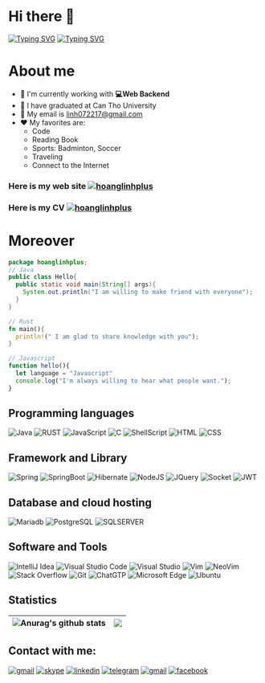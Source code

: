 # **Hi there 👋**
[![Typing SVG](https://readme-typing-svg.herokuapp.com?lines=My+name+is+Nguyen+Hoang+Linh;My+nickname+is+hoanglinhplus)][hlp]
[![Typing SVG](https://readme-typing-svg.herokuapp.com?color=FF0000&width=500&lines=I+am+a+Software+Developer)][hlp]

# About me
-  🔑 I'm currently working with **💻Web Backend**
- 🌱 I have graduated at Can Tho University
- 💬 My email is linh072217@gmail.com
- ❤️ My favorites are:
  - Code
  - Reading Book
  - Sports: Badminton, Soccer
  - Traveling
  - Connect to the Internet
### Here is my web site [![hoanglinhplus](https://img.shields.io/badge/HLP-www.hoanglinhplus.cf-brightgreen)][hlp]
### Here is my CV [![hoanglinhplus](https://img.shields.io/badge/CV-Curriculum%20Vitae-blue)][cv]
# Moreover

```java
package hoanglinhplus;
// Java
public class Hello{
  public static void main(String[] args){
    System.out.println("I am willing to make friend with everyone");
  }
}
```
```rust
// Rust
fn main(){
  println!(" I am glad to share knowledge with you");
}
```
```javascript
// Javascript
function hello(){
  let language = "Javascript"
  console.log("I'm always willing to hear what people want.");
}
```
<!-- ```CPP
#include<iostream>
using namespace std;

int main(int argc, char* argv[]){
  cout << "I'm always willing to hear what people want." << endl;
  return 0;
}
``` -->
## Programming languages
![Java](https://img.shields.io/badge/Java-ED8B00?style=for-the-badge&logo=java&logoColor=white)
![RUST](https://img.shields.io/badge/Rust-black?style=for-the-badge&logo=rust&logoColor=#E57324)
![JavaScript](https://img.shields.io/badge/JavaScript-323330?style=for-the-badge&logo=javascript&logoColor=F7DF1E)
![C](https://img.shields.io/badge/C-00599C?style=for-the-badge&logo=c&logoColor=white)
![ShellScript](https://img.shields.io/badge/Shell_Script-121011?style=for-the-badge&logo=gnu-bash&logoColor=white)
![HTML](https://img.shields.io/badge/HTML5-E34F26?style=for-the-badge&logo=html5&logoColor=white)
![CSS](https://img.shields.io/badge/CSS3-1572B6?style=for-the-badge&logo=css3&logoColor=white)
## Framework and Library
![Spring](https://img.shields.io/badge/Spring-6DB33F?style=for-the-badge&logo=spring&logoColor=white)
![SpringBoot](https://img.shields.io/badge/Spring_Boot-F2F4F9?style=for-the-badge&logo=spring-boot)
![Hibernate](https://img.shields.io/badge/Hibernate-59666C?style=for-the-badge&logo=Hibernate&logoColor=white)
![NodeJS](https://img.shields.io/badge/Node.js-339933?style=for-the-badge&logo=nodedotjs&logoColor=white)
![JQuery](https://img.shields.io/badge/jQuery-0769AD?style=for-the-badge&logo=jquery&logoColor=white)
![Socket](https://img.shields.io/badge/Socket.io-010101?&style=for-the-badge&logo=Socket.io&logoColor=white)
![JWT](https://img.shields.io/badge/JWT-000000?style=for-the-badge&logo=JSON%20web%20tokens&logoColor=white)
## Database and cloud hosting
![Mariadb](https://img.shields.io/badge/MariaDB-003545?style=for-the-badge&logo=mariadb&logoColor=white)
![PostgreSQL](https://img.shields.io/badge/PostgreSQL-316192?style=for-the-badge&logo=postgresql&logoColor=white)
![SQLSERVER](https://img.shields.io/badge/Microsoft%20SQL%20Server-CC2927?style=for-the-badge&logo=microsoft%20sql%20server&logoColor=white)
## Software and Tools
![IntelliJ Idea](	https://img.shields.io/badge/IntelliJ_IDEA-000000.svg?style=for-the-badge&logo=intellij-idea&logoColor=white)
![Visual Studio Code](https://img.shields.io/badge/VSCode-0078D4?style=for-the-badge&logo=visual%20studio%20code&logoColor=white)
![Visual Studio](https://img.shields.io/badge/Visual_Studio-5C2D91?style=for-the-badge&logo=visual%20studio&logoColor=white)
![Vim](https://img.shields.io/badge/VIM-%2311AB00.svg?&style=for-the-badge&logo=vim&logoColor=white)
![NeoVim](https://img.shields.io/badge/NeoVim-%2357A143.svg?&style=for-the-badge&logo=neovim&logoColor=white)
![Stack Overflow](https://img.shields.io/badge/Stack_Overflow-FE7A16?style=for-the-badge&logo=stack-overflow&logoColor=white)
![Git](https://img.shields.io/badge/GIT-E44C30?style=for-the-badge&logo=git&logoColor=white)
![ChatGTP](https://img.shields.io/badge/AI-ChatGPT-F68212.svg?style=for-the-badge&logo=OpenAI")
![Microsoft Edge](https://img.shields.io/badge/Microsoft_Edge-0078D7?style=for-the-badge&logo=Microsoft-edge&logoColor=white)
![Ubuntu](https://img.shields.io/badge/Ubuntu-E95420?style=for-the-badge&logo=ubuntu&logoColor=white)

## Statistics
|<img align="center" src="https://github-readme-stats.vercel.app/api?username=secretdeveloperisme&show_icons=true&include_all_commits=true&theme=dark&hide_border=true" alt="Anurag's github stats" /> |<img align="center" src="https://github-readme-stats.vercel.app/api/top-langs/?username=secretdeveloperisme&layout=compact&theme=dark&hide_border=true" />|
| ------------- | ------------- |
## Contact with me:
[![gmail](https://img.shields.io/badge/GitHub-100000?style=for-the-badge&logo=github&logoColor=white)](https://github.com/secretdeveloperisme)
[![skype](https://img.shields.io/badge/Skype-00AFF0?style=for-the-badge&logo=skype&logoColor=white)](https://join.skype.com/invite/jFc9FxL5vdyV)
[![linkedin](https://img.shields.io/badge/LinkedIn-0077B5?style=for-the-badge&logo=linkedin&logoColor=white)](https://linkedin.com/in/hoanglinhplus/)
[![telegram](https://img.shields.io/badge/Telegram-2CA5E0?style=for-the-badge&logo=telegram&logoColor=white)](https://t.me/hoanglinhplus)
[![gmail](https://img.shields.io/badge/Gmail-D14836?style=for-the-badge&logo=gmail&logoColor=white)](mailto:linh072217@gmail.com)
[![facebook](https://img.shields.io/badge/Facebook-1877F2?style=for-the-badge&logo=facebook&logoColor=white)](https://www.facebook.com/hoanglinhplus)
<!-- [![message](https://img.shields.io/badge/Messenger-00B2FF?style=for-the-badge&logo=messenger&logoColor=white)](https://m.me/hoanglinhpluspage) -->

[hlp]: https://hoanglinhplus.orgfree.com
[cv]: https://secretdeveloperisme.github.io/Curriculum_Vitae/HoangLinhPlusCV.html

<!-- ![CPP](https://img.shields.io/badge/C%2B%2B-00599C?style=for-the-badge&logo=c%2B%2B&logoColor=white) -->